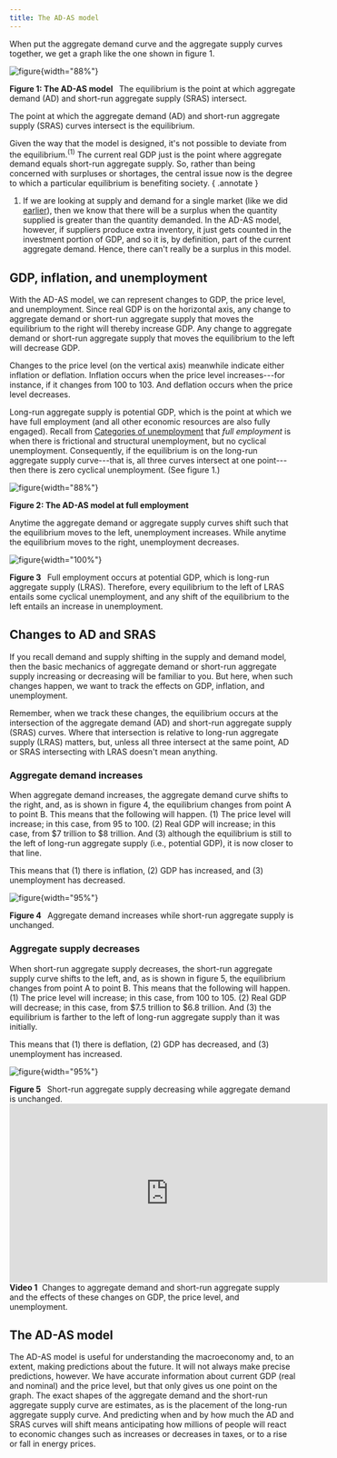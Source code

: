```yaml
---
title: The AD-AS model
---
```




When put the aggregate demand curve and the aggregate supply curves together, we get a graph like the one shown in figure 1.


![figure](5_ad-as_img/AD-AS.png){width="88%"}
<div class="caption"><div align="left">
<strong>Figure 1: The AD-AS model</strong>&ensp; The equilibrium is the point at which aggregate demand (AD) and short-run aggregate supply (SRAS) intersect.</div></div>



The point at which the aggregate demand (AD) and short-run aggregate supply (SRAS) curves intersect is the equilibrium. 

Given the way that the model is designed, it's not possible to deviate from the equilibrium.<sup>(1)</sup> The current real GDP just is the point where aggregate demand equals short-run aggregate supply. So, rather than being concerned with surpluses or shortages, the central issue now is the degree to which a particular equilibrium is benefiting society.
{ .annotate }


1.    If we are looking at supply and demand for a single market (like we did [earlier](/macro/pt1b/sup_and_dem/#a-surplus)), then we know that there will be a surplus when the quantity supplied is greater than the quantity demanded. In the AD-AS model, however, if suppliers produce extra inventory, it just gets counted in the investment portion of GDP, and so it is, by definition, part of the current aggregate demand. Hence, there can't really be a surplus in this model.


## GDP, inflation, and unemployment

With the AD-AS model, we can represent changes to GDP, the price level, and unemployment. Since real GDP is on the horizontal axis, any change to aggregate demand or short-run aggregate supply that moves the equilibrium to the right will thereby increase GDP. Any change to aggregate demand or short-run aggregate supply that moves the equilibrium to the left will decrease GDP.

Changes to the price level (on the vertical axis) meanwhile indicate either inflation or deflation. Inflation occurs when the price level increases---for instance, if it changes from 100 to 103. And deflation occurs when the price level decreases.

Long-run aggregate supply is potential GDP, which is the point at which we have full employment (and all other economic resources are also fully engaged). Recall from [Categories of unemployment](/macro/pt2/unemployment_2/#the-natural-rate-of-unemployment) that *full employment* is when there is frictional and structural unemployment, but no cyclical unemployment. Consequently, if the equilibrium is on the long-run aggregate supply curve---that is, all three curves intersect at one point---then there is zero cyclical unemployment. (See figure 1.)


![figure](5_ad-as_img/full.png){width="88%"}
<div class="caption"><div align="left">
<strong>Figure 2: The AD-AS model at full employment</strong>&ensp; </div>
</div>


Anytime the aggregate demand or aggregate supply curves shift such that the equilibrium moves to the left, unemployment increases. While anytime the equilibrium moves to the right, unemployment decreases.



![figure](5_ad-as_img/full-2b.png){width="100%"}
<div class="caption"><div align="left">
<strong>Figure 3</strong>&ensp; Full employment occurs at potential GDP, which is long-run aggregate supply (LRAS). Therefore, every equilibrium to the left of LRAS entails some cyclical unemployment, and any shift of the equilibrium to the left entails an increase in unemployment.</div></div>



## Changes to AD and SRAS

If you recall demand and supply shifting in the supply and demand model, then the basic mechanics of aggregate demand or short-run aggregate supply increasing or decreasing will be familiar to you. But here, when such changes happen, we want to track the effects on GDP, inflation, and unemployment.

Remember, when we track these changes, the equilibrium occurs at the intersection of the aggregate demand (AD) and short-run aggregate supply (SRAS) curves. Where that intersection is relative to long-run aggregate supply (LRAS) matters, but, unless all three intersect at the same point, AD or SRAS intersecting with LRAS doesn't mean anything.

### Aggregate demand increases

When aggregate demand increases, the aggregate demand curve shifts to the right, and, as is shown in figure 4, the equilibrium changes from point A to point B. This means that the following will happen. (1) The price level will increase; in this case, from 95 to 100. (2) Real GDP will increase; in this case, from \$7 trillion to \$8 trillion. And (3) although the equilibrium is still to the left of long-run aggregate supply (i.e., potential GDP), it is now closer to that line.

This means that (1) there is inflation, (2) GDP has increased, and (3) unemployment has decreased.


![figure](5_ad-as_img/AD_increasing.png){width="95%"}
<div class="caption"><div align="left">
<strong>Figure 4</strong>&ensp; Aggregate demand increases while short-run aggregate supply is unchanged.</div>
</div>



### Aggregate supply decreases

When short-run aggregate supply decreases, the short-run aggregate supply curve shifts to the left, and, as is shown in figure 5, the equilibrium changes from point A to point B. This means that the following will happen. (1) The price level will increase; in this case, from 100 to 105. (2) Real GDP will decrease; in this case, from \$7.5 trillion to \$6.8 trillion. And (3) the equilibrium is farther to the left of long-run aggregate supply than it was initially.

This means that (1) there is deflation, (2) GDP has decreased, and (3) unemployment has increased.


![figure](5_ad-as_img/SRAS_decreasing.png){width="95%"}
<div class="caption"><div align="left">
<strong>Figure 5</strong>&ensp; Short-run aggregate supply decreasing while aggregate demand is unchanged.</div>
</div>


<iframe width="560" height="315" src="https://www.youtube-nocookie.com/embed/QTy3jkgOevo?si=zZuHcQwpDr8hTXbZ" title="YouTube video player" frameborder="0" allow="accelerometer; autoplay; clipboard-write; encrypted-media; gyroscope; picture-in-picture; web-share" referrerpolicy="strict-origin-when-cross-origin" allowfullscreen></iframe>
<div class="caption"><div align="left">
<strong>Video 1</strong>&nbsp;&nbsp;Changes to aggregate demand and short-run aggregate supply and the effects of these changes on GDP, the price level, and unemployment.</div>
</div>


## The AD-AS model

The AD-AS model is useful for understanding the macroeconomy and, to an extent, making predictions about the future. It will not always make precise predictions, however. We have accurate information about current GDP (real and nominal) and the price level, but that only gives us one point on the graph. The exact shapes of the aggregate demand and the short-run aggregate supply curve are estimates, as is the placement of the long-run aggregate supply curve. And predicting when and by how much the AD and SRAS curves will shift means anticipating how millions of people will react to economic changes such as increases or decreases in taxes, or to a rise or fall in energy prices.

